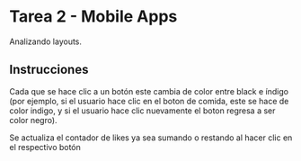 # Tarea 2 - Mobile Apps

Analizando layouts.

## Instrucciones

Cada que se hace clic a un botón este cambia de color entre black e índigo (por ejemplo, si el usuario hace clic en el boton de comida, este se hace de color indigo, y si el usuario hace clic nuevamente el boton regresa a ser color negro).

Se actualiza el contador de likes ya sea sumando o restando al hacer clic en el respectivo botón